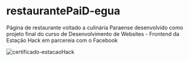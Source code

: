 # restaurantePaiD-egua
Página de restaurante voltado a culinária Paraense desenvolvido como projeto final do curso de Desenvolvimento de Websites - Frontend da Estação Hack em parcereia com o Facebook

![certificado-estacaoHack](https://user-images.githubusercontent.com/80546584/147526577-d2a0bba0-8015-4a8b-8db2-9f9b76047f49.png)

